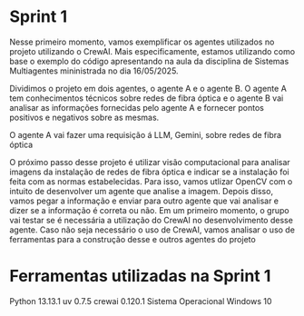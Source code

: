 # Sprint 1 

Nesse primeiro momento, vamos exemplificar os agentes utilizados no projeto utilizando o CrewAI. Mais especificamente, estamos utilizando como base o exemplo do código apresentando na aula da disciplina de Sistemas Multiagentes mininistrada no dia 16/05/2025. 

Dividimos o projeto em dois agentes, o agente A e o agente B. O agente A tem conhecimentos técnicos sobre redes de fibra óptica e o agente B vai analisar as informações fornecidas pelo agente A e fornecer pontos positivos e negativos sobre as mesmas.  

O agente A vai fazer uma requisição á LLM, Gemini, sobre redes de fibra óptica 

O próximo passo desse projeto é utilizar visão computacional para analisar imagens da instalação de redes de fibra óptica e indicar se a instalação foi feita com as normas estabelecidas. Para isso, vamos utlizar OpenCV com o intuito de desenvolver um agente que analise a imagem. Depois disso, vamos pegar a informação e enviar para outro agente que vai analisar e dizer se a informação é correta ou não. Em um primeiro momento, o grupo vai testar se é necessária a utilização do CrewAI no desenvolvimento desse agente. Caso não seja necessário o uso de CrewAI, vamos analisar o uso de ferramentas para a construção desse e outros agentes do projeto

# Ferramentas utilizadas na Sprint 1 

Python 13.13.1 
uv 0.7.5 
crewai 0.120.1 
Sistema Operacional Windows 10
